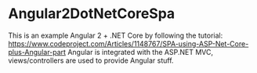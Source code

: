 # Angular2DotNetCoreSpa

This is an example Angular 2 + .NET Core by following the tutorial: https://www.codeproject.com/Articles/1148767/SPA-using-ASP-Net-Core-plus-Angular-part
Angular is integrated with the ASP.NET MVC, views/controllers are used to provide Angular stuff.
